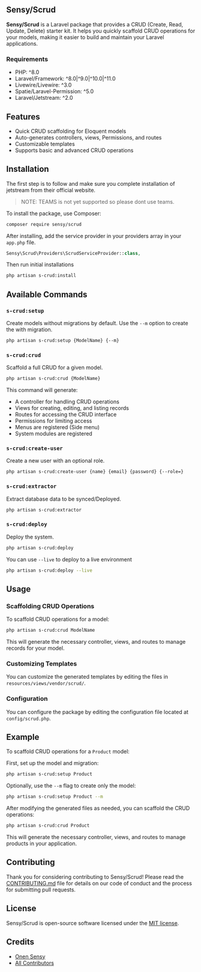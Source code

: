 ## Sensy/Scrud

**Sensy/Scrud** is a Laravel package that provides a CRUD (Create, Read, Update, Delete) starter kit. It helps you quickly scaffold CRUD operations for your models, making it easier to build and maintain your Laravel applications.
### Requirements
- PHP: ^8.0
- Laravel/Framework: ^8.0|^9.0|^10.0|^11.0
- Livewire/Livewire: ^3.0
- Spatie/Laravel-Permission: ^5.0
- Laravel/Jetstream: ^2.0

## Features

- Quick CRUD scaffolding for Eloquent models
- Auto-generates controllers, views, Permissions, and routes
- Customizable templates
- Supports basic and advanced CRUD operations

## Installation
The first step is to follow and make sure you complete installation of jetstream from their official website.

> NOTE: TEAMS is not yet supported so please dont use teams.

To install the package, use Composer:

```bash
composer require sensy/scrud
```

After installing, add the service provider in your providers array in your `app.php` file. 

```php
Sensy\Scrud\Providers\ScrudServiceProvider::class,
```
Then run initial installations

```bash
php artisan s-crud:install
```

## Available Commands

### `s-crud:setup`

Create models without migrations by default. Use the `--m` option to create the with migration.

```bash
php artisan s-crud:setup {ModelName} {--m}
```

### `s-crud:crud`

Scaffold a full CRUD for a given model.

```bash
php artisan s-crud:crud {ModelName}
```

This command will generate:

- A controller for handling CRUD operations
- Views for creating, editing, and listing records
- Routes for accessing the CRUD interface
- Permissions for limiting access
- Menus are registered (Side menu)
- System modules are registered

### `s-crud:create-user`

Create a new user with an optional role.

```bash
php artisan s-crud:create-user {name} {email} {password} {--role=}
```
### `s-crud:extractor`

Extract database data to be synced/Deployed.

```bash
php artisan s-crud:extractor
```

### `s-crud:deploy`

Deploy the system.

```bash
php artisan s-crud:deploy
```
You can use `--live` to deploy to a live environment

```bash
php artisan s-crud:deploy --live
```



## Usage

### Scaffolding CRUD Operations

To scaffold CRUD operations for a model:

```bash
php artisan s-crud:crud ModelName
```

This will generate the necessary controller, views, and routes to manage records for your model.

### Customizing Templates

You can customize the generated templates by editing the files in `resources/views/vendor/scrud/`.

### Configuration

You can configure the package by editing the configuration file located at `config/scrud.php`.

## Example

To scaffold CRUD operations for a `Product` model:

First, set up the model and migration:

```bash
php artisan s-crud:setup Product
```

Optionally, use the `--m` flag to create only the model:

```bash
php artisan s-crud:setup Product --m
```

After modifying the generated files as needed, you can scaffold the CRUD operations:

```bash
php artisan s-crud:crud Product
```

This will generate the necessary controller, views, and routes to manage products in your application.

## Contributing

Thank you for considering contributing to Sensy/Scrud! Please read the [CONTRIBUTING.md](CONTRIBUTING.md) file for details on our code of conduct and the process for submitting pull requests.

## License

Sensy/Scrud is open-source software licensed under the [MIT license](LICENSE.md).

## Credits

- [Onen Sensy](https://github.com/onensensy)
- [All Contributors](https://github.com/onensensy/scrud/graphs/contributors)

